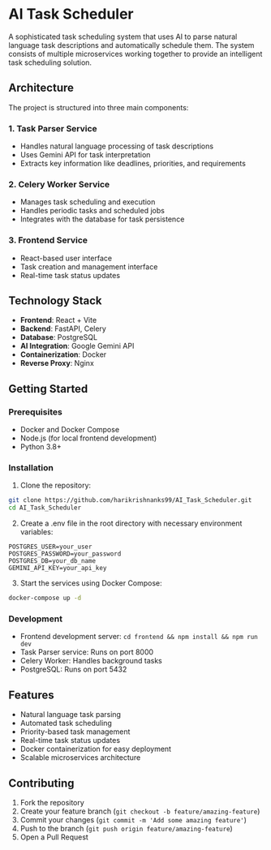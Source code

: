 # AI Task Scheduler

A sophisticated task scheduling system that uses AI to parse natural language task descriptions and automatically schedule them. The system consists of multiple microservices working together to provide an intelligent task scheduling solution.

## Architecture

The project is structured into three main components:

### 1. Task Parser Service
- Handles natural language processing of task descriptions
- Uses Gemini API for task interpretation
- Extracts key information like deadlines, priorities, and requirements

### 2. Celery Worker Service
- Manages task scheduling and execution
- Handles periodic tasks and scheduled jobs
- Integrates with the database for task persistence

### 3. Frontend Service
- React-based user interface
- Task creation and management interface
- Real-time task status updates

## Technology Stack

- **Frontend**: React + Vite
- **Backend**: FastAPI, Celery
- **Database**: PostgreSQL
- **AI Integration**: Google Gemini API
- **Containerization**: Docker
- **Reverse Proxy**: Nginx

## Getting Started

### Prerequisites
- Docker and Docker Compose
- Node.js (for local frontend development)
- Python 3.8+

### Installation

1. Clone the repository:
```bash
git clone https://github.com/harikrishnanks99/AI_Task_Scheduler.git
cd AI_Task_Scheduler
```

2. Create a .env file in the root directory with necessary environment variables:
```
POSTGRES_USER=your_user
POSTGRES_PASSWORD=your_password
POSTGRES_DB=your_db_name
GEMINI_API_KEY=your_api_key
```

3. Start the services using Docker Compose:
```bash
docker-compose up -d
```

### Development

- Frontend development server: `cd frontend && npm install && npm run dev`
- Task Parser service: Runs on port 8000
- Celery Worker: Handles background tasks
- PostgreSQL: Runs on port 5432

## Features

- Natural language task parsing
- Automated task scheduling
- Priority-based task management
- Real-time task status updates
- Docker containerization for easy deployment
- Scalable microservices architecture

## Contributing

1. Fork the repository
2. Create your feature branch (`git checkout -b feature/amazing-feature`)
3. Commit your changes (`git commit -m 'Add some amazing feature'`)
4. Push to the branch (`git push origin feature/amazing-feature`)
5. Open a Pull Request

